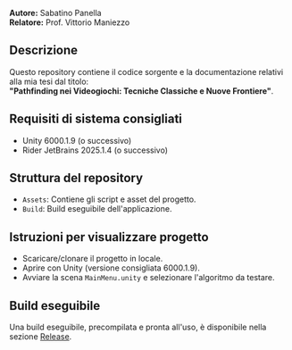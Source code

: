 **Autore:** Sabatino Panella  
**Relatore:** Prof. Vittorio Maniezzo

## Descrizione
Questo repository contiene il codice sorgente e la documentazione relativi alla mia tesi dal titolo:  
**"Pathfinding nei Videogiochi: Tecniche Classiche e Nuove Frontiere"**.

## Requisiti di sistema consigliati
- Unity 6000.1.9 (o successivo)
- Rider JetBrains 2025.1.4 (o successivo)

## Struttura del repository
- `Assets`: Contiene gli script e asset del progetto.
- `Build`: Build eseguibile dell'applicazione.

## Istruzioni per visualizzare progetto
- Scaricare/clonare il progetto in locale.
- Aprire con Unity (versione consigliata 6000.1.9).
- Avviare la scena `MainMenu.unity` e selezionare l'algoritmo da testare.

## Build eseguibile
Una build eseguibile, precompilata e pronta all'uso, è disponibile nella sezione [Release](https://github.com/tuo-username/Tesi-Pathfinding-Unity/releases).

